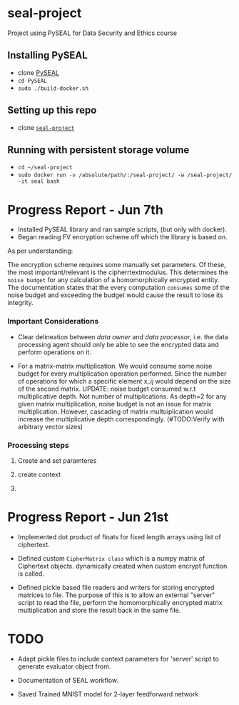 # seal-project
Project using PySEAL for Data Security and Ethics course

## Installing PySEAL
* clone [PySEAL](https://github.com/Lab41/PySEAL)
* `cd PySEAL`
* `sudo ./build-docker.sh`

## Setting up this repo
* clone [`seal-project`](https://github.com/adityachivu/seal-project)

## Running with persistent storage volume
* `cd ~/seal-project`
* `sudo docker run -v /absolute/path/:/seal-project/ -w /seal-project/ -it seal bash`

# Progress Report - Jun 7th

* Installed PySEAL library and ran sample scripts, (but only with docker).
* Began reading FV encryption scheme off which the library is based on.

As per understanding:

The encryption scheme requires some manually set parameters. Of these, the most important/relevant is the 
cipherrtextmodulus. This determines the `noise budget` for any calculation of a homomorphically encrypted entity.
The documentation states that the every computation `consumes` some of the noise budget and exceeding the budget would
cause the result to lose its integrity.

### Important Considerations
* Clear delineation between *data owner* and *data processor*, i.e. the data processing agent should only be able to
see the encrypted data and perform operations on it.

* For a matrix-matrix multiplication. We would consume some noise budget for every multiplication operation performed.
Since the number of operations for which a specific element x_ij would depend on the size of the second matrix. UPDATE:
noise budget consumed w.r.t multiplicative depth. Not number of multiplications. As depth=2 for any given
matrix multiplication, noise budget is not an issue for matrix multiplication. However, cascading of matrix multuiplication
would increase the multiplicative depth correspondingly. (#TODO:Verify with arbitrary vector sizes)


### Processing steps
1. Create and set paramteres

2. create context

3. 


# Progress Report - Jun 21st

* Implemented dot product of floats for fixed length arrays using list of ciphertext.

* Defined custom `CipherMatrix class` which is a numpy matrix of Ciphertext objects. dynamically created when custom
encrypt function is called.

* Defined pickle based file readers and writers for storing encrypted matrices to file. The purpose of this is to allow
an external "server" script to read the file, perform the homomorphically encrypted matrix multiplication and store the
result back in the same file.

# TODO

* Adapt pickle files to include context parameters for 'server' script to generate evaluator object from.

* Documentation of SEAL workflow.

* Saved Trained MNIST model for 2-layer feedforward network 

